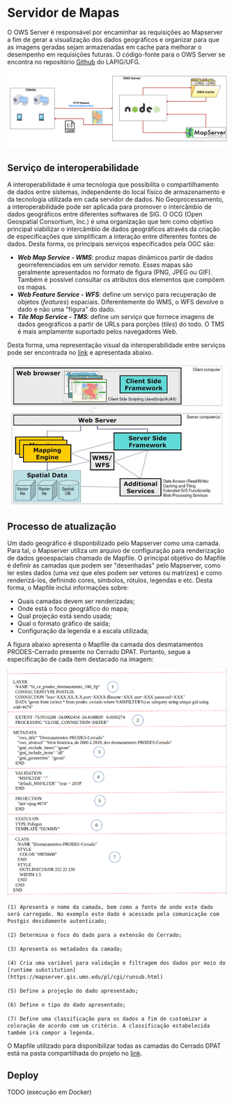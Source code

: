 # Servidor de Mapas
O OWS Server é responsável por encaminhar as requisições ao Mapserver a fim de gerar a visualização dos dados geográficos e organizar para que as imagens geradas sejam armazenadas em cache para melhorar o desempenho em requisições futuras. O código-fonte para o OWS Server se encontra no repositório [Github](https://github.com/lapig-ufg/lapig-maps) do LAPIG/UFG.

![Arquitetura OWS.](imgs/02/ows-schema.png)

## Serviço de interoperabilidade 
A interoperabilidade é uma tecnologia que possibilita o compartilhamento de dados entre sistemas, independente do local físico de armazenamento e da tecnologia utilizada em cada servidor de dados.
No Geoprocessamento, a interoperabilidade pode ser aplicada para promover o intercâmbio de dados geográficos entre diferentes softwares de SIG.
O OCG (Open Geospatial Consortium, Inc.) é uma organização que tem como objetivo principal viabilizar o intercâmbio de dados geográficos através da criação de especificações que simplificam a interação entre diferentes fontes de dados. Desta forma, os principais serviços especificados pela OGC são:

+ _**Web Map Service - WMS**_: produz mapas dinâmicos partir de dados georreferenciados em um servidor remoto. Esses mapas são geralmente apresentados no formato de figura (PNG, JPEG ou GIF). Também é possível consultar os atributos dos elementos que compõem os mapas. 
+ _**Web Feature Service - WFS**_: define um serviço para recuperação de objetos (*features*) espaciais. Diferentemente do WMS, o WFS devolve o dado e não uma "figura" do dado. 
+ _**Tile Map Service - TMS**_: define um serviço que fornece imagens de dados geográficos a partir de URLs para porções (*tiles*) do todo. O TMS é mais amplamente suportado pelos navegadores Web. 

Desta forma, uma representação visual da interoperabilidade entre serviços pode ser encontrada no [link](http://wiki.dpi.inpe.br/lib/exe/fetch.php?media=cap349_2009:interoperabilidade_2010.pdf) e apresentada abaixo.

![Interoperabilidade entre serviços.](imgs/02/interoperabilidade.png)

## Processo de atualização
Um dado geográfico é disponbilizado pelo Mapserver como uma camada. Para tal, o Mapserver utiliza um arquivo de configuração para renderização de dados geoespaciais chamado de Mapfile. O principal objetivo do Mapfile é definir as camadas que podem ser "desenhadas" pelo Mapserver, como ler estes dados (uma vez que eles podem ser vetores ou matrizes) e como renderizá-los, definindo cores, símbolos, rótulos, legendas e etc. Desta forma, o Mapfile inclui informações sobre:

+ Quais camadas devem ser renderizadas;
+ Onde está o foco geográfico do mapa;
+ Qual projeção está sendo usada;
+ Qual o formato gráfico de saída;
+ Configuração da legenda e a escala utilizada;

A figura abaixo apresenta o Mapfile da camada dos desmatamentos PRODES-Cerrado presente no Cerrado DPAT. Portanto, segue a especificação de cada item destacado na imagem:

![Exemplo de Mapfile.](imgs/02/mapfile.png)

    (1) Apresenta o nome da camada, bem como a fonte de onde este dado será carregado. No exemplo este dado é acessado pela comunicação com Postgis devidamente autenticado;

    (2) Determina o foco do dado para a extensão do Cerrado;

    (3) Apresenta os metadados da camada;

    (4) Cria uma variável para validação e filtragem dos dados por meio do [runtime substitution](https://mapserver.gis.umn.edu/pl/cgi/runsub.html) 

    (5) Define a projeção do dado apresentado;

    (6) Define o tipo do dado apresentado;

    (7) Define uma classificação para os dados a fim de customizar a coloração de acordo com um critério. A classificação estabelecida também irá compor a legenda.

O Mapfile utilizado para disponibilizar todas as camadas do Cerrado DPAT está na pasta compartilhada do projeto no [link](https://drive.google.com/drive/folders/1JYhWBHPOZAPKHjJxp-gzA1bGABwctAWk).

## Deploy
TODO (execução em Docker)